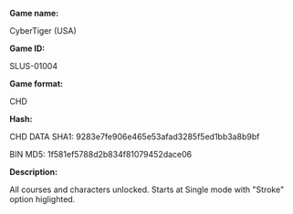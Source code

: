 ﻿**Game name:**

CyberTiger (USA)

**Game ID:**

SLUS-01004

**Game format:**

CHD

**Hash:**

CHD DATA SHA1: 9283e7fe906e465e53afad3285f5ed1bb3a8b9bf

BIN MD5: 1f581ef5788d2b834f81079452dace06

**Description:**

All courses and characters unlocked. Starts at Single mode with "Stroke" option higlighted.